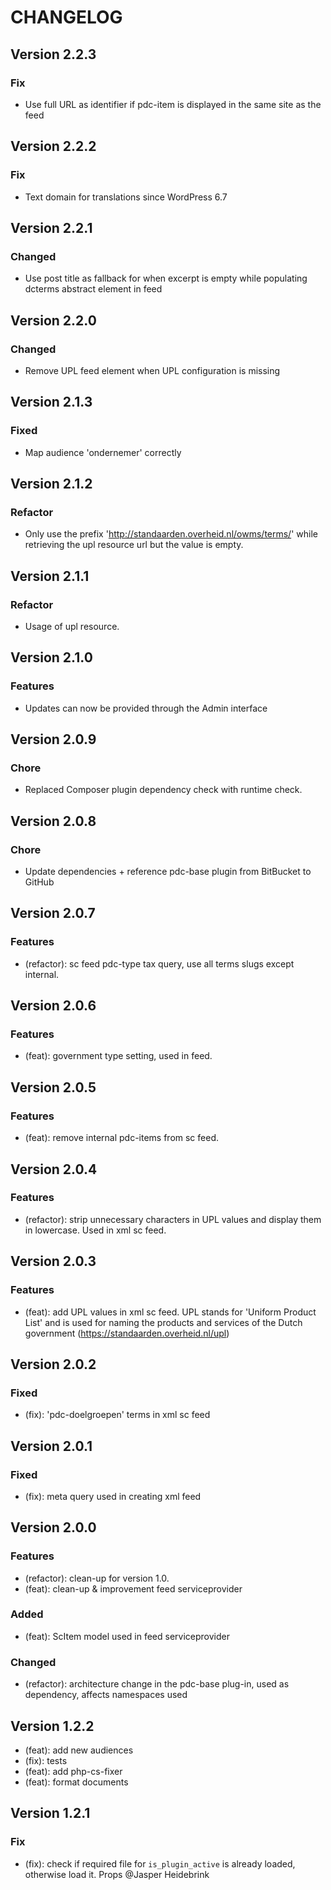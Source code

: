 # CHANGELOG

## Version 2.2.3

### Fix

- Use full URL as identifier if pdc-item is displayed in the same site as the feed

## Version 2.2.2

### Fix

- Text domain for translations since WordPress 6.7

## Version 2.2.1

### Changed

- Use post title as fallback for when excerpt is empty while populating dcterms abstract element in feed

## Version 2.2.0

### Changed

- Remove UPL feed element when UPL configuration is missing

## Version 2.1.3

### Fixed

- Map audience 'ondernemer' correctly

## Version 2.1.2

### Refactor

- Only use the prefix '<http://standaarden.overheid.nl/owms/terms/>' while retrieving the upl resource url but the value is empty.

## Version 2.1.1

### Refactor

- Usage of upl resource.

## Version 2.1.0

### Features

- Updates can now be provided through the Admin interface

## Version 2.0.9

### Chore

- Replaced Composer plugin dependency check with runtime check.

## Version 2.0.8

### Chore

- Update dependencies + reference pdc-base plugin from BitBucket to GitHub

## Version 2.0.7

### Features

- (refactor): sc feed pdc-type tax query, use all terms slugs except internal.

## Version 2.0.6

### Features

- (feat): government type setting, used in feed.

## Version 2.0.5

### Features

- (feat): remove internal pdc-items from sc feed.

## Version 2.0.4

### Features

- (refactor): strip unnecessary characters in UPL values and display them in lowercase. Used in xml sc feed.

## Version 2.0.3

### Features

- (feat): add UPL values in xml sc feed. UPL stands for 'Uniform Product List' and is used for naming the products and services of the Dutch government (<https://standaarden.overheid.nl/upl>)

## Version 2.0.2

### Fixed

- (fix): 'pdc-doelgroepen' terms in xml sc feed

## Version 2.0.1

### Fixed

- (fix): meta query used in creating xml feed

## Version 2.0.0

### Features

- (refactor): clean-up for version 1.0.
- (feat): clean-up & improvement feed serviceprovider

### Added

- (feat): ScItem model used in feed serviceprovider

### Changed

- (refactor): architecture change in the pdc-base plug-in, used as dependency, affects namespaces used

## Version 1.2.2

- (feat): add new audiences
- (fix): tests
- (feat): add php-cs-fixer
- (feat): format documents

## Version 1.2.1

### Fix

- (fix): check if required file for `is_plugin_active` is already loaded, otherwise load it. Props @Jasper Heidebrink
